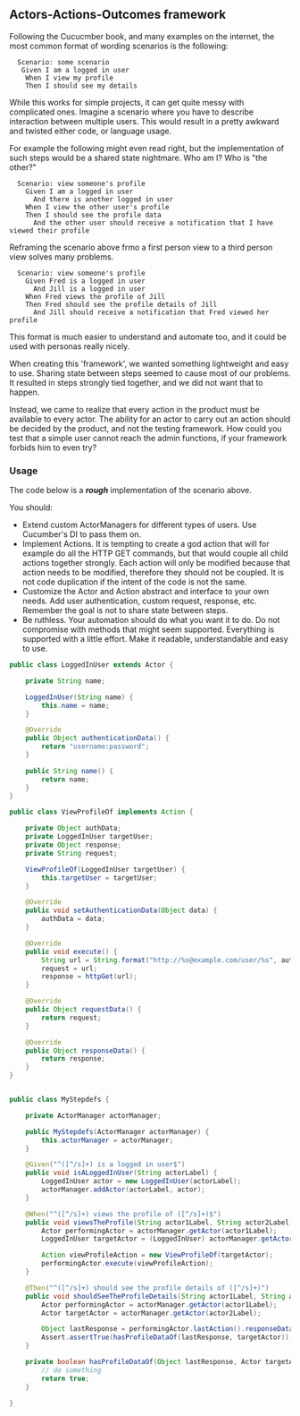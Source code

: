 Actors-Actions-Outcomes framework
---------------------------------

Following the Cucucmber book, and many examples on the internet, the most common format of wording scenarios
is the following:

```gherkin
  Scenario: some scenario
   Given I am a logged in user
    When I view my profile
    Then I should see my details
```

While this works for simple projects, it can get quite messy with complicated ones.
Imagine a scenario where you have to describe interaction between multiple users.
This would result in a pretty awkward and twisted either code, or language usage.

For example the following might even read right, but the implementation of such steps would be a shared state nightmare.
Who am I? Who is "the other?"

```gherkin
  Scenario: view someone's profile
    Given I am a logged in user
      And there is another logged in user
    When I view the other user's profile
    Then I should see the profile data
      And the other user should receive a notification that I have viewed their profile
```

Reframing the scenario above frmo a first person view to a third person view solves many problems.

```gherkin
  Scenario: view someone's profile
    Given Fred is a logged in user
      And Jill is a logged in user
    When Fred views the profile of Jill
    Then Fred should see the profile details of Jill
      And Jill should receive a notification that Fred viewed her profile
```

This format is much easier to understand and automate too, and it could be used with personas really nicely.

When creating this 'framework', we wanted something lightweight and easy to use. Sharing state between steps
seemed to cause most of our problems. It resulted in steps strongly tied together, and we did not want that
to happen.

Instead, we came to realize that every action in the product must be available to every actor.
The ability for an actor to carry out an action should be decided by the product, and not the testing framework.
How could you test that a simple user cannot reach the admin functions, if your framework forbids him to even try?


### Usage

The code below is a ___rough___ implementation of the scenario above.

You should:
- Extend custom ActorManagers for different types of users. Use Cucumber's DI to pass them on.
- Implement Actions. It is tempting to create a god action that will for example do all the HTTP GET commands,
  but that would couple all child actions together strongly. Each action will only be modified because that
  action needs to be modified, therefore they should not be coupled. It is not code duplication if the intent
  of the code is not the same.
- Customize the Actor and Action abstract and interface to your own needs. Add user authentication, custom
  request, response, etc. Remember the goal is not to share state between steps.
- Be ruthless. Your automation should do what you want it to do. Do not compromise with methods that might seem
  supported. Everything is supported with a little effort. Make it readable, understandable and easy to use.

```java
public class LoggedInUser extends Actor {

	private String name;

	LoggedInUser(String name) {
		this.name = name;
	}

	@Override
	public Object authenticationData() {
		return "username:password";
	}

	public String name() {
		return name;
	}
}

public class ViewProfileOf implements Action {

	private Object authData;
	private LoggedInUser targetUser;
	private Object response;
	private String request;

	ViewProfileOf(LoggedInUser targetUser) {
		this.targetUser = targetUser;
	}

	@Override
	public void setAuthenticationData(Object data) {
		authData = data;
	}

	@Override
	public void execute() {
		String url = String.format("http://%s@example.com/user/%s", authData, targetUser.name());
		request = url;
		response = httpGet(url);
	}

	@Override
	public Object requestData() {
		return request;
	}

	@Override
	public Object responseData() {
		return response;
	}
}


public class MyStepdefs {

	private ActorManager actorManager;

	public MyStepdefs(ActorManager actorManager) {
		this.actorManager = actorManager;
	}

	@Given("^([^/s]+) is a logged in user$")
	public void isALoggedInUser(String actorLabel) {
		LoggedInUser actor = new LoggedInUser(actorLabel);
		actorManager.addActor(actorLabel, actor);
	}

	@When("^([^/s]+) views the profile of ([^/s]+)$")
	public void viewsTheProfile(String actor1Label, String actor2Label) {
		Actor performingActor = actorManager.getActor(actor1Label);
		LoggedInUser targetActor = (LoggedInUser) actorManager.getActor(actor2Label);

		Action viewProfileAction = new ViewProfileOf(targetActor);
		performingActor.execute(viewProfileAction);
	}

	@Then("^([^/s]+) should see the profile details of ([^/s]+)")
	public void shouldSeeTheProfileDetails(String actor1Label, String actor2Label) {
		Actor performingActor = actorManager.getActor(actor1Label);
		Actor targetActor = actorManager.getActor(actor2Label);

		Object lastResponse = performingActor.lastAction().responseData();
		Assert.assertTrue(hasProfileDataOf(lastResponse, targetActor));
	}

	private boolean hasProfileDataOf(Object lastResponse, Actor targetActor) {
		// do something
		return true;
	}

}
```
